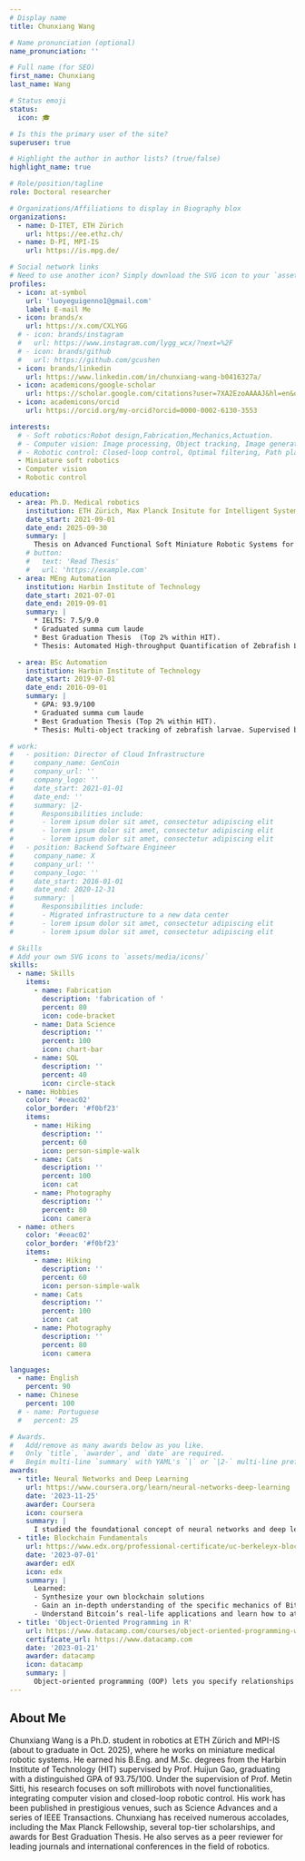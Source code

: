```yaml
---
# Display name
title: Chunxiang Wang

# Name pronunciation (optional)
name_pronunciation: ''

# Full name (for SEO)
first_name: Chunxiang
last_name: Wang

# Status emoji
status:
  icon: 🎓

# Is this the primary user of the site?
superuser: true

# Highlight the author in author lists? (true/false)
highlight_name: true

# Role/position/tagline
role: Doctoral researcher

# Organizations/Affiliations to display in Biography blox
organizations:
  - name: D-ITET, ETH Zürich
    url: https://ee.ethz.ch/
  - name: D-PI, MPI-IS
    url: https://is.mpg.de/

# Social network links
# Need to use another icon? Simply download the SVG icon to your `assets/media/icons/` folder.
profiles:
  - icon: at-symbol
    url: 'luoyeguigenno1@gmail.com'
    label: E-mail Me
  - icon: brands/x
    url: https://x.com/CXLYGG
  # - icon: brands/instagram
  #   url: https://www.instagram.com/lygg_wcx/?next=%2F
  # - icon: brands/github
  #   url: https://github.com/gcushen
  - icon: brands/linkedin
    url: https://www.linkedin.com/in/chunxiang-wang-b0416327a/
  - icon: academicons/google-scholar
    url: https://scholar.google.com/citations?user=7XA2EzoAAAAJ&hl=en&oi=ao
  - icon: academicons/orcid
    url: https://orcid.org/my-orcid?orcid=0000-0002-6130-3553

interests:
  # - Soft robotics:Robot design,Fabrication,Mechanics,Actuation.
  # - Computer vision: Image processing, Object tracking, Image generation, Medical imaging.
  # - Robotic control: Closed-loop control, Optimal filtering, Path planning, Arm control.
  - Miniature soft robotics
  - Computer vision
  - Robotic control

education:
  - area: Ph.D. Medical robotics
    institution: ETH Zürich, Max Planck Insitute for Intelligent Systems
    date_start: 2021-09-01
    date_end: 2025-09-30
    summary: |
      Thesis on Advanced Functional Soft Miniature Robotic Systems for Biomedical Applications. Supervised by [Prof. Metin Sitti](https://scholar.google.com/citations?user=YU4Ce_MAAAAJ&hl=en&oi=ao). 
    # button:
    #   text: 'Read Thesis'
    #   url: 'https://example.com'
  - area: MEng Automation
    institution: Harbin Institute of Technology
    date_start: 2021-07-01
    date_end: 2019-09-01
    summary: |
      * IELTS: 7.5/9.0
      * Graduated summa cum laude
      * Best Graduation Thesis  (Top 2% within HIT).
      * Thesis: Automated High-throughput Quantification of Zebrafish Larvae Group Movement. Supervised by [Prof. Huijun Gao](https://scholar.google.com/citations?user=2DdpHLEAAAAJ&hl=en). 

  - area: BSc Automation
    institution: Harbin Institute of Technology
    date_start: 2019-07-01
    date_end: 2016-09-01
    summary: |
      * GPA: 93.9/100
      * Graduated summa cum laude
      * Best Graduation Thesis (Top 2% within HIT).
      * Thesis: Multi-object tracking of zebrafish larvae. Supervised by [Prof. Huijun Gao](https://scholar.google.com/citations?user=2DdpHLEAAAAJ&hl=en). 

# work:
#   - position: Director of Cloud Infrastructure
#     company_name: GenCoin
#     company_url: ''
#     company_logo: ''
#     date_start: 2021-01-01
#     date_end: ''
#     summary: |2-
#       Responsibilities include:
#       - lorem ipsum dolor sit amet, consectetur adipiscing elit
#       - lorem ipsum dolor sit amet, consectetur adipiscing elit
#       - lorem ipsum dolor sit amet, consectetur adipiscing elit
#   - position: Backend Software Engineer
#     company_name: X
#     company_url: ''
#     company_logo: ''
#     date_start: 2016-01-01
#     date_end: 2020-12-31
#     summary: |
#       Responsibilities include:
#       - Migrated infrastructure to a new data center
#       - lorem ipsum dolor sit amet, consectetur adipiscing elit
#       - lorem ipsum dolor sit amet, consectetur adipiscing elit

# Skills
# Add your own SVG icons to `assets/media/icons/`
skills:
  - name: Skills
    items:
      - name: Fabrication
        description: 'fabrication of '
        percent: 80
        icon: code-bracket
      - name: Data Science
        description: ''
        percent: 100
        icon: chart-bar
      - name: SQL
        description: ''
        percent: 40
        icon: circle-stack
  - name: Hobbies
    color: '#eeac02'
    color_border: '#f0bf23'
    items:
      - name: Hiking
        description: ''
        percent: 60
        icon: person-simple-walk
      - name: Cats
        description: ''
        percent: 100
        icon: cat
      - name: Photography
        description: ''
        percent: 80
        icon: camera
  - name: others
    color: '#eeac02'
    color_border: '#f0bf23'
    items:
      - name: Hiking
        description: ''
        percent: 60
        icon: person-simple-walk
      - name: Cats
        description: ''
        percent: 100
        icon: cat
      - name: Photography
        description: ''
        percent: 80
        icon: camera

languages:
  - name: English
    percent: 90
  - name: Chinese
    percent: 100
  # - name: Portuguese
  #   percent: 25

# Awards.
#   Add/remove as many awards below as you like.
#   Only `title`, `awarder`, and `date` are required.
#   Begin multi-line `summary` with YAML's `|` or `|2-` multi-line prefix and indent 2 spaces below.
awards:
  - title: Neural Networks and Deep Learning
    url: https://www.coursera.org/learn/neural-networks-deep-learning
    date: '2023-11-25'
    awarder: Coursera
    icon: coursera
    summary: |
      I studied the foundational concept of neural networks and deep learning. By the end, I was familiar with the significant technological trends driving the rise of deep learning; build, train, and apply fully connected deep neural networks; implement efficient (vectorized) neural networks; identify key parameters in a neural network’s architecture; and apply deep learning to your own applications.
  - title: Blockchain Fundamentals
    url: https://www.edx.org/professional-certificate/uc-berkeleyx-blockchain-fundamentals
    date: '2023-07-01'
    awarder: edX
    icon: edx
    summary: |
      Learned:
      - Synthesize your own blockchain solutions
      - Gain an in-depth understanding of the specific mechanics of Bitcoin
      - Understand Bitcoin’s real-life applications and learn how to attack and destroy Bitcoin, Ethereum, smart contracts and Dapps, and alternatives to Bitcoin’s Proof-of-Work consensus algorithm
  - title: 'Object-Oriented Programming in R'
    url: https://www.datacamp.com/courses/object-oriented-programming-with-s3-and-r6-in-r
    certificate_url: https://www.datacamp.com
    date: '2023-01-21'
    awarder: datacamp
    icon: datacamp
    summary: |
      Object-oriented programming (OOP) lets you specify relationships between functions and the objects that they can act on, helping you manage complexity in your code. This is an intermediate level course, providing an introduction to OOP, using the S3 and R6 systems. S3 is a great day-to-day R programming tool that simplifies some of the functions that you write. R6 is especially useful for industry-specific analyses, working with web APIs, and building GUIs.
---
```


## About Me

Chunxiang Wang is a Ph.D. student in robotics at ETH Zürich and MPI-IS (about to graduate in Oct. 2025), where he works on miniature medical robotic systems. He earned his B.Eng. and M.Sc. degrees from the Harbin Institute of Technology (HIT) supervised by Prof. Huijun Gao, graduating with a distinguished GPA of 93.75/100. Under the supervision of Prof. Metin Sitti, his research focuses on soft millirobots with novel functionalities, integrating computer vision and closed-loop robotic control. His work has been published in prestigious venues, such as Science Advances and a series of IEEE Transactions. Chunxiang has received numerous accolades, including the Max Planck Fellowship, several top-tier scholarships, and awards for Best Graduation Thesis. He also serves as a peer reviewer for leading journals and international conferences in the field of robotics.

